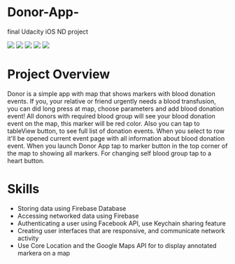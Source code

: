 # Donor-App-
final Udacity iOS ND project

![](https://raw.githubusercontent.com/sokravtsov/Donor-App-/master/Screenshots/sh1.jpg)
![](https://raw.githubusercontent.com/sokravtsov/Donor-App-/master/Screenshots/sh2.jpg)
![](https://raw.githubusercontent.com/sokravtsov/Donor-App-/master/Screenshots/sh3.jpg)
![](https://raw.githubusercontent.com/sokravtsov/Donor-App-/master/Screenshots/sh4.jpg)
![](https://raw.githubusercontent.com/sokravtsov/Donor-App-/master/Screenshots/sh5.jpg)

# Project Overview
Donor is a simple app with map that shows markers with blood donation events. If you, your relative or friend urgently needs a blood transfusion, you can did long press at map, choose parameters and add blood donation event! All donors with required blood group will see your blood donation event on the map, this marker will be red color. Also you can tap to tableView button, to see full list of donation events. When you select to row it'll be opened current event page with all information about blood donation event. When you launch Donor App tap to marker button in the top corner of the map to showing all markers. For changing self blood group tap to a heart button.

# Skills
- Storing data using Firebase Database
- Accessing networked data using Firebase
- Authenticating a user using Facebook API, use Keychain sharing feature
- Creating user interfaces that are responsive, and communicate network activity
- Use Core Location and the Google Maps API for to display annotated markera on a map


